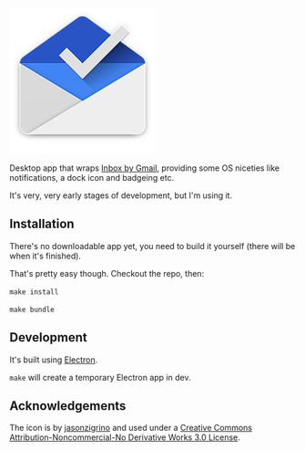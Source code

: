 ![icon](https://raw.githubusercontent.com/sndrs/Inbox/master/app/icon.png)

Desktop app that wraps [Inbox by Gmail](https://inbox.google.com), providing some OS niceties like notifications, a dock icon and badgeing etc.

It's very, very early stages of development, but I'm using it.

## Installation

There's no downloadable app yet, you need to build it yourself (there will be when it's finished).

That's pretty easy though. Checkout the repo, then:

`make install`

`make bundle`

## Development

It's built using [Electron](http://electron.atom.io).

`make` will create a temporary Electron app in dev.

## Acknowledgements

The icon is by [jasonzigrino](http://jasonzigrino.deviantart.com/art/Google-Inbox-For-OS-X-515254018) and used under a [Creative Commons Attribution-Noncommercial-No Derivative Works 3.0 License](http://creativecommons.org/licenses/by-nc-nd/3.0/).
